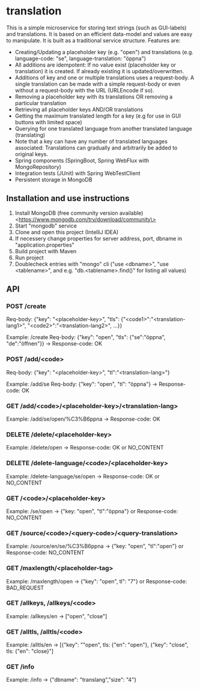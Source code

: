 # translation

This is a simple microservice for storing text strings (such as GUI-labels) and translations. It is based on an efficient data-model and values are easy to manipulate. It is built as a traditional service structure. Features are:

- Creating/Updating a placeholder key (e.g. "open") and translations (e.g. language-code: "se", language-translation: "öppna")
- All additions are idempotent: If no value exist (placeholder key or translation) it is created. If already existing it is updated/overwritten.
- Additions of key and one or multiple translations uses a request-body. A single translation can be made with a simple request-body or even without a request-body with the URL (URLEncode if so).
- Removing a placeholder key with its translations OR removing a particular translation
- Retrieving all placeholder keys AND/OR translations
- Getting the maximum translated length for a key (e.g for use in GUI buttons with limited space)
- Querying for one translated language from another translated language (translating)
- Note that a key can have any number of translated languages associated: Translations can gradually and arbitrarily be added to original keys.
- Spring components (SpringBoot, Spring WebFlux with MongoRepository)
- Integration tests (JUnit) with Spring WebTestClient
- Persistent storage in MongoDB

## Installation and use instructions

1. Install MongoDB (free community version available) \<https://www.mongodb.com/try/download/community\>
2. Start "mongodb" service
3. Clone and open this project (IntelliJ IDEA)
4. If necessery change properties for server address, port, dbname in "application.properties"
5. Build project with Maven
6. Run project
7. Doublecheck entries with "mongo" cli ("use \<dbname\>", "use \<tablename\>", and e.g. "db.\<tablename\>.find()" for listing all values)



## API

### POST /create
Req-body: {"key": "\<placeholder-key\>", "tls": {"\<code1\>":"\<translation-lang1\>", "\<code2\>":"\<translation-lang2\>", ...}}

Example:
/create
Req-body: {"key": "open", "tls": {"se":"öppna", "de":"öffnen"}} -\> Response-code: OK

### POST /add/\<code\>
Req-body: {"key": "\<placeholder-key\>", "tl":"\<translation-lang\>"}

Example:
/add/se
Req-body: {"key": "open", "tl": "öppna"} -\> Response-code: OK

### GET /add/\<code\>/\<placeholder-key\>/\<translation-lang\>

Example:
/add/se/open/%C3%B6ppna -\> Response-code: OK

### DELETE /delete/\<placeholder-key\>

Example:
/delete/open -\> Response-code: OK or NO_CONTENT

### DELETE /delete-language/\<code\>/\<placeholder-key\>

Example:
/delete-language/se/open -\> Response-code: OK or NO_CONTENT

### GET /\<code\>/\<placeholder-key\>

Example: /se/open -\> {"key: "open", "tl":"öppna"} or Response-code: NO_CONTENT

### GET /source/\<code\>/\<query-code\>/\<query-translation\>

Example:
/source/en/se/%C3%B6ppna -\> {"key: "open", "tl":"open"} or Response-code: NO_CONTENT

### GET /maxlength/\<placeholder-tag\>

Example:
/maxlength/open  -\> {"key": "open", tl": "7"} or Response-code: BAD_REQUEST

### GET /allkeys, /allkeys/\<code\>

Example:
/allkeys/en -\> ["open", "close"]

### GET /alltls, /alltls/\<code\>

Example:
/alltls/en -\> [{"key": ""open", tls: {"en": "open"}, {"key": "close", tls: {"en": "close}"]

### GET /info

Example:
/info -\> {"dbname": "translang","size": "4"}
